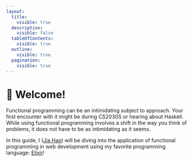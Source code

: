 ```yaml
---
layout:
  title:
    visible: true
  description:
    visible: false
  tableOfContents:
    visible: true
  outline:
    visible: true
  pagination:
    visible: true
---
```


# 🐥 Welcome!

Functional programming can be an intimidating subject to approach. Your first encounter with it might be during CS2030S or hearing about Haskell. While using functional programming involves a shift in the way you think of problems, it does not have to be as intimidating as it seems.

In this guide, I ([Jia Hao](https://woojiahao.com/)) will be diving into the application of functional programming in web development using my favorite programming language: [Elixir](https://elixir-lang.org/)!
